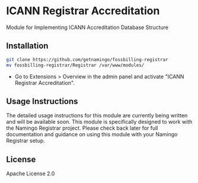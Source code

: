 # ICANN Registrar Accreditation
Module for Implementing ICANN Accreditation Database Structure

## Installation

```bash
git clone https://github.com/getnamingo/fossbilling-registrar
mv fossbilling-registrar/Registrar /var/www/modules/
```

- Go to Extensions > Overview in the admin panel and activate "ICANN Registrar Accreditation".

## Usage Instructions

The detailed usage instructions for this module are currently being written and will be available soon. This module is specifically designed to work with the Namingo Registrar project. Please check back later for full documentation and guidance on using this module with your Namingo Registrar setup.

## License

Apache License 2.0